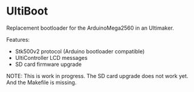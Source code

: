 UltiBoot
========

Replacement bootloader for the ArduinoMega2560 in an Ultimaker.

Features:
* Stk500v2 protocol (Arduino bootloader compatible)
* UltiController LCD messages
* SD card firmware upgrade

NOTE:
	This is work in progress. The SD card upgrade does not work yet. And the Makefile is missing.
